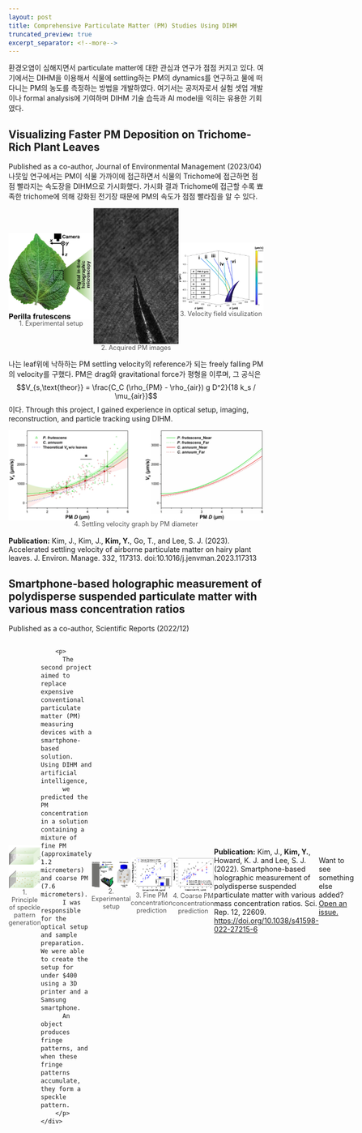 ```yaml
---
layout: post
title: Comprehensive Particulate Matter (PM) Studies Using DIHM
truncated_preview: true
excerpt_separator: <!--more-->
---
```


<div class="message">
  환경오염이 심해지면서 particulate matter에 대한 관심과 연구가 점점 커지고 있다. 여기에서는 DIHM을 이용해서 식물에 settling하는 PM의 dynamics를 연구하고 물에 떠다니는 PM의 농도를 측정하는 방법을 개발하였다. 여기서는 공저자로서 실험 셋업 개발이나 formal analysis에 기여하며 DIHM 기술 습득과 AI model을 익히는 유용한 기회였다.
</div>

## Visualizing Faster PM Deposition on Trichome-Rich Plant Leaves

Published as a co-author, Journal of Environmental Management (2023/04)
<br> 나뭇잎 연구에서는 PM이 식물 가까이에 접근하면서 식물의 Trichome에 접근하면 점점 빨라지는 속도장을 DIHM으로 가시화했다. 가시화 결과 Trichome에 접근할 수록 뾰족한 trichome에 의해 강화된 전기장 때문에 PM의 속도가 점점 빨라짐을 알 수 있다.

<div style="display: flex; justify-content: space-around; align-items: center;">
  <figure style="margin: 0; text-align: center;">
    <img src="/Research/figures/Leaf1.jpg" alt="Perilla leaf" style="width: 200px; height: auto; display: block; margin: 0 auto;">
    <figcaption style="font-size: 0.9em; color: #555;">1. Experimental setup</figcaption>
  </figure>
  <figure style="margin: 0; text-align: center;">
    <img src="/Research/figures/Leaf3.gif" alt="Acquired images" style="width: 200px; height: auto; display: block; margin: 0 auto;">
    <figcaption style="font-size: 0.9em; color: #555;">2. Acquired PM images</figcaption>
  </figure>
  <figure style="margin: 0; text-align: center;">
    <img src="/Research/figures/Leaf2.jpeg" alt="Velocity visualization" style="width: 200px; height: auto; display: block; margin: 0 auto;">
    <figcaption style="font-size: 0.9em; color: #555;">3. Velocity field visulization</figcaption>
  </figure>
</div>

나는 leaf위에 낙하하는 PM settling velocity의 reference가 되는 freely falling PM의 velocity를 구했다. PM은 drag와 gravitational force가 평형을 이루며,
그 공식은 $$V_{s,\text{theor}} = \frac{C_C (\rho_{PM} - \rho_{air}) g D^2}{18 k_s / \mu_{air}}$$ 이다. Through this project, I gained experience in optical setup, imaging, reconstruction, and particle tracking using DIHM.
<figure style="margin: 0; text-align: center;">
  <img src="/Research/figures/Leaf4.jpg" alt="Velocity distribution" style="width: auto; height: auto; display: block; margin: 0 auto;">
  <figcaption style="font-size: 0.9em; color: #555;">4. Settling velocity graph by PM diameter</figcaption>
</figure>
<br><b>Publication:</b> Kim, J., Kim, J., <b>Kim, Y.</b>, Go, T., and Lee, S. J. (2023). Accelerated settling velocity of airborne particulate matter on hairy plant leaves. J. Environ. Manage. 332, 117313. doi:10.1016/j.jenvman.2023.117313


## Smartphone-based holographic measurement of polydisperse suspended particulate matter with various mass concentration ratios

Published as a co-author, Scientific Reports (2022/12)
<br>
<div style="display: flex; justify-content: space-around; align-items: center;">
    <figure style="margin: 0; text-align: center;">
      <img src="/Research/figures/smart1.jpeg" alt="Velocity distribution" style="width: 200; height: auto; display: block; margin: 0 auto;">
      <figcaption style="font-size: 0.9em; color: #555;">1. Principle of speckle pattern generation</figcaption>
    </figure>
    <div class="text">
        
        <p>
          The second project aimed to replace expensive conventional particulate matter (PM) measuring devices with a smartphone-based solution. Using DIHM and artificial intelligence,
          we predicted the PM concentration in a solution containing a mixture of fine PM (approximately 1.2 micrometers) and coarse PM (7.6 micrometers).
          I was responsible for the optical setup and sample preparation. We were able to create the setup for under $400 using a 3D printer and a Samsung smartphone.
          An object produces fringe patterns, and when these fringe patterns accumulate, they form a speckle pattern.
        </p>
    </div>
</div>


<div style="display: flex; justify-content: space-around; align-items: center;">
  <figure style="margin: 0; text-align: center;">
    <img src="/Research/figures/smart2.png" alt="Experimental setup" style="width: 150px; height: auto; display: block; margin: 0 auto;">
    <figcaption style="font-size: 0.9em; color: #555;">2. Experimental setup</figcaption>
  </figure>
  <figure style="margin: 0; text-align: center;">
    <img src="/Research/figures/smart3.png" alt="Fine PM concentration prediction" style="width: 150px; height: auto; display: block; margin: 0 auto;">
    <figcaption style="font-size: 0.9em; color: #555;">3. Fine PM concentration prediction</figcaption>
  </figure>
  <figure style="margin: 0; text-align: center;">
    <img src="/Research/figures/smart4.png" alt="Coarse PM concentration prediction" style="width: 150px; height: auto; display: block; margin: 0 auto;">
    <figcaption style="font-size: 0.9em; color: #555;">4. Coarse PM concentration prediction</figcaption>
  </figure>
</div>

<br><b>Publication:</b> Kim, J., <b>Kim, Y.</b>, Howard, K. J. and Lee, S. J. (2022). Smartphone-based holographic measurement of polydisperse suspended particulate matter with various mass concentration ratios. Sci. Rep. 12, 22609. https://doi.org/10.1038/s41598-022-27215-6


Want to see something else added? <a href="https://github.com/nicoelayda/celeste/issues/new">Open an issue.</a>

[^fn-sample_footnote]: Handy! Now click the return link to go back.
-->

